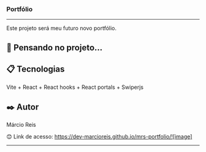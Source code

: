 ### Portfólio

---

Este projeto será meu futuro novo portfólio.

## 🚀 Pensando no projeto...

## 📋 Tecnologias
Vite + React + React hooks + React portals + Swiperjs

## ✒️ Autor
Márcio Reis

😊 Link de acesso: https://dev-marcioreis.github.io/mrs-portfolio/![image]


---

